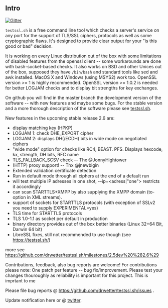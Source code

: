 
## Intro

[![Gitter](https://badges.gitter.im/Join%20Chat.svg)](https://gitter.im/drwetter/testssl.sh?utm_source=badge&utm_medium=badge&utm_campaign=pr-badge&utm_content=badge)

`testssl.sh` is a free command line tool which checks a server's service on any port for the support of TLS/SSL ciphers, protocols as well as some cryptographic flaws. It's designed to provide clear output for your "is this good or bad" decision.

It is working on every Linux distribution out of the box with some limitations of disabled features from the openssl client -- some workarounds are done with bash-socket-based checks. It also works on BSD and other Unices out of the box, supposed they have `/bin/bash` and standard tools like sed and awk installed. MacOS X and Windows (using MSYS2) work too. OpenSSL version >= 1 is highly recommended.  OpenSSL version >= 1.0.2 is needed for better LOGJAM checks and to display bit strengths for key exchanges.

On github you will find in the master branch the development version of the software -- with new features and maybe some bugs. For the stable version and a more thorough description of the software please see [testssl.sh](https://testssl.sh/ "Go to the site with the stable version and more documentation"). 

New features in the upcoming stable release 2.6 are: 

* display matching key (HPKP)
* LOGJAM 1: check DHE_EXPORT cipher 
* LOGJAM 2: displays DH(/ECDH) bits in wide mode on negotiated ciphers
* "wide mode" option for checks like RC4, BEAST. PFS. Displays hexcode, kx, strength, DH bits, RFC name
* TLS_FALLBACK_SCSV check -- Thx @JonnyHightower
* (HTTP) proxy support! -- Thx @jnewbigin
* Extended validation certificate detection
* Run in default mode through all ciphers at the end of a default run
* will test multiple IP adresses in one shot, --ip=<adress|"one"> restricts it accordingly
* can scan STARTTLS+XMPP by also supplying the XMPP domain (to-option in XML streams).
* support of sockets for STARTTLS protocols (with exception of SSLv2 you need to supply EXPERIMENTAL=yes) 
* TLS time for STARTTLS protocols
* TLS 1.0-1.1 as socket per default in production
* binary directory provides out of the box better binaries (Linux 32+64 Bit, Darwin 64 bit)
* LibreSSL fixes, still not recommended to use though (see https://testssl.sh/)

more see https://github.com/drwetter/testssl.sh/milestones/2.5dev%20%282.6%29


Contributions, feedback, also bug reports are welcome! For contributions please note: One patch per feature -- bug fix/improvement. Please test your changes thouroughly as reliability is important for this project. This is imprtant to me

Please file bug reports @ https://github.com/drwetter/testssl.sh/issues .

Update notification here or @ [twitter](https://twitter.com/drwetter). 


